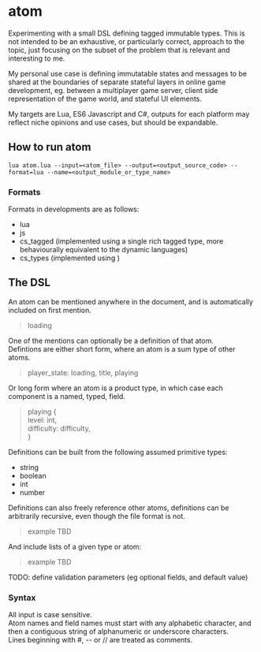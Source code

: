 # atom
Experimenting with a small DSL defining tagged immutable types. This is not intended to be an exhaustive, or particularly correct, approach to the topic, just focusing on the subset of the problem that is relevant and interesting to me.

My personal use case is defining immutatable states and messages to be shared at the boundaries of separate stateful layers in online game development, eg. between a multiplayer game server, client side representation of the game world, and stateful UI elements.

My targets are Lua, ES6 Javascript and C#, outputs for each platform may reflect niche opinions and use cases, but should be expandable.

## How to run atom

    lua atom.lua --input=<atom_file> --output=<output_source_code> --format=lua --name=<output_module_or_type_name>

### Formats

Formats in developments are as follows:

* lua
* js
* cs_tagged (implemented using a single rich tagged type, more behaviourally equivalent to the dynamic languages)
* cs_types (implemented using )


## The DSL
An atom can be mentioned anywhere in the document, and is automatically included on first mention.

> loading

One of the mentions can optionally be a definition of that atom.  
Defintions are either short form, where an atom is a sum type of other atoms.

> player_state: loading, title, playing

Or long form where an atom is a product type, in which case each component is a named, typed, field.

> playing {  
>   level: int,  
>   difficulty:  difficulty,  
> }

Definitions can be built from the following assumed primitive types:

* string
* boolean
* int
* number

Definitions can also freely reference other atoms, definitions can be arbitrarily recursive, even though the file format is not.

> example TBD

And include lists of a given type or atom:

> example TBD

TODO: define validation parameters (eg optional fields, and default value)

### Syntax

All input is case sensitive.  
Atom names and field names must start with any alphabetic character, and then a contiguous string of alphanumeric or underscore characters.  
Lines beginning with #, -- or // are treated as comments.  